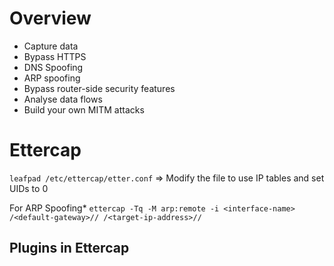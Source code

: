 # Overview
- Capture data
- Bypass HTTPS
- DNS Spoofing
- ARP spoofing
- Bypass router-side security features
- Analyse data flows
- Build your own MITM attacks

# Ettercap
`leafpad /etc/ettercap/etter.conf` => Modify the file to use IP tables and set UIDs to 0

For ARP Spoofing*
`ettercap -Tq -M arp:remote -i <interface-name> /<default-gateway>// /<target-ip-address>//`

## Plugins in Ettercap
